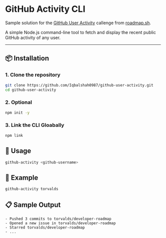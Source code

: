 # GitHub Activity CLI
Sample solution for the [GitHub User Activity](https://roadmap.sh/projects/github-user-activity) callenge from [roadmap.sh](https://roadmap.sh).

A simple Node.js command-line tool to fetch and display the recent public GitHub activity of any user.

---

## 📦 Installation

### 1. Clone the repository

```bash
git clone https://github.com/Iqbalshah0987/github-user-activity.git
cd github-user-activity
```

### 2. Optional
```bash
npm init -y
```

### 3. Link the CLI Gloabally
```bash
npm link
```

## 🚀  Usage
```bash
github-activity <github-username>
```

## 📖 Example
```bash
github-activity torvalds
```

## 📋 Sample Output
```
- Pushed 3 commits to torvalds/developer-roadmap
- Opened a new issue in torvalds/developer-roadmap
- Starred torvalds/developer-roadmap
- ...
```
